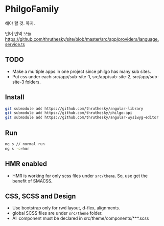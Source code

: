 # PhilgoFamily

해야 할 것.
쪽지.

언어 번역 모듈
https://github.com/thruthesky/site/blob/master/src/app/providers/language.service.ts

## TODO

* Make a multiple apps in one project since philgo has many sub sites.
* Put css under each src/app/sub-site-1, src/app/sub-site-2, src/app/sub-site-3 folders.

## Install

```` sh
git submodule add https://github.com/thruthesky/angular-library
git submodule add https://github.com/thruthesky/philgo-api
git submodule add https://github.com/thruthesky/angular-wysiwyg-editor
````

## Run

```` sh
ng s // normal run
ng s -c=hmr
````

## HMR enabled

* HMR is working for only scss files under `src/theme`.
  So, use get the benefit of SMACSS.

## CSS, SCSS and Design

* Use bootstrap only for rwd layout, d-flex, alignments.
* global SCSS files are under `src/theme` folder.
* All component must be declared in src/theme/components/***.scss

